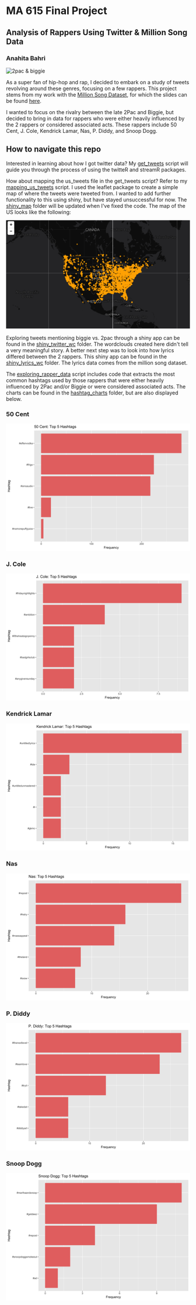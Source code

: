 # MA 615 Final Project
## Analysis of Rappers Using Twitter & Million Song Data
### Anahita Bahri

![2pac & biggie](http://thinkingsidewayspodcast.com/wp-content/uploads/2015/04/tupac-and-biggie.jpg)

As a super fan of hip-hop and rap, I decided to embark on a study of tweets revolving around these genres, focusing on a few rappers. This project stems from my work with the [Million Song Dataset](https://github.com/anahitabahri/Million-Song-Project), for which the slides can be found [here](https://docs.google.com/presentation/d/13tOvAZHGCCmxWPWQydHQgfHqdQbYAEYmDfxn_jmuroo/edit?usp=sharing). 

I wanted to focus on the rivalry between the late 2Pac and Biggie, but decided to bring in data for rappers who were either heavily influenced by the 2 rappers or considered associated acts. These rappers include 50 Cent, J. Cole, Kendrick Lamar, Nas, P. Diddy, and Snoop Dogg.

## How to navigate this repo

Interested in learning about how I got twitter data? My [get_tweets](https://github.com/anahitabahri/Rap-Twitter-Analysis/blob/master/get_tweets.R) script will guide you through the process of using the twitteR and streamR packages.

How about mapping the us_tweets file in the get_tweets script? Refer to my [mapping_us_tweets](https://github.com/anahitabahri/Rap-Twitter-Analysis/blob/master/mapping_us_tweets.R) script. I used the leaflet package to create a simple map of where the tweets were tweeted from. I wanted to add further functionality to this using shiny, but have stayed unsuccessful for now. The [shiny_map](https://github.com/anahitabahri/Rap-Twitter-Analysis/tree/master/shiny_map) folder will be updated when I've fixed the code. The map of the US looks like the following:

![US Tweets](shiny_map/leaflet_map.png)

Exploring tweets mentioning biggie vs. 2pac through a shiny app can be found in the [shiny_twitter_wc](https://github.com/anahitabahri/Rap-Twitter-Analysis/tree/master/shiny_twitter_wc) folder. The wordclouds created here didn't tell a very meaningful story. A better next step was to look into how lyrics differed between the 2 rappers. This shiny app can be found in the [shiny_lyrics_wc](https://github.com/anahitabahri/Rap-Twitter-Analysis/tree/master/shiny_lyrics_wc) folder. The lyrics data comes from the million song dataset. 

The [exploring_rapper_data](https://github.com/anahitabahri/Rap-Twitter-Analysis/blob/master/exploring_rapper_data.R) script includes code that extracts the most common hashtags used by those rappers that were either heavily influenced by 2Pac and/or Biggie or were considered associated acts. The charts can be found in the [hashtag_charts](https://github.com/anahitabahri/Rap-Twitter-Analysis/tree/master/hashtag_charts) folder, but are also displayed below.

### 50 Cent
![50 Cent](hashtag_charts/50Cent.png)

### J. Cole
![J. Cole](hashtag_charts/JCole.png)

### Kendrick Lamar
![Kendrick Lamar](hashtag_charts/Kendrick.png)

### Nas
![Nas](hashtag_charts/Nas.png)

### P. Diddy
![P. Diddy](hashtag_charts/PDiddy.png)

### Snoop Dogg
![Snoop Dogg](hashtag_charts/SnoopDogg.png)


